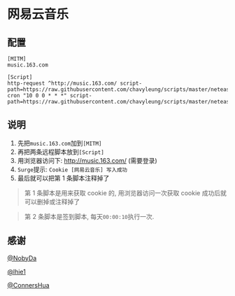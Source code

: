 # 网易云音乐

## 配置

```properties
[MITM]
music.163.com

[Script]
http-request ^http://music.163.com/ script-path=https://raw.githubusercontent.com/chavyleung/scripts/master/neteasemusic/neteasemusic.cookie.js
cron "10 0 0 * * *" script-path=https://raw.githubusercontent.com/chavyleung/scripts/master/neteasemusic/neteasemusic.js
```

## 说明

1. 先把`music.163.com`加到`[MITM]`
2. 再把两条远程脚本放到`[Script]`
3. 用浏览器访问下: http://music.163.com/ (需要登录)
4. `Surge`提示: `Cookie [网易云音乐] 写入成功`
5. 最后就可以把第 1 条脚本注释掉了

> 第 1 条脚本是用来获取 cookie 的, 用浏览器访问一次获取 cookie 成功后就可以删掉或注释掉了

> 第 2 条脚本是签到脚本, 每天`00:00:10`执行一次.

## 感谢

[@NobyDa](https://github.com/NobyDa)

[@lhie1](https://github.com/lhie1)

[@ConnersHua](https://github.com/ConnersHua)
